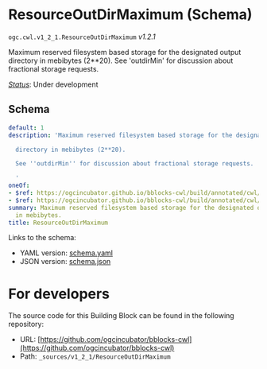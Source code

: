 
# ResourceOutDirMaximum (Schema)

`ogc.cwl.v1_2_1.ResourceOutDirMaximum` *v1.2.1*

Maximum reserved filesystem based storage for the designated output
directory in mebibytes (2**20).
See 'outdirMin' for discussion about fractional storage requests.


[*Status*](http://www.opengis.net/def/status): Under development

## Schema

```yaml
default: 1
description: 'Maximum reserved filesystem based storage for the designated output

  directory in mebibytes (2**20).

  See ''outdirMin'' for discussion about fractional storage requests.

  '
oneOf:
- $ref: https://ogcincubator.github.io/bblocks-cwl/build/annotated/cwl/v1_2_1/ResourceQuantityOrFractional/schema.yaml
- $ref: https://ogcincubator.github.io/bblocks-cwl/build/annotated/cwl/v1_2_1/CWLExpression/schema.yaml
summary: Maximum reserved filesystem based storage for the designated output directory
  in mebibytes.
title: ResourceOutDirMaximum

```

Links to the schema:

* YAML version: [schema.yaml](https://ogcincubator.github.io/bblocks-cwl/build/annotated/cwl/v1_2_1/ResourceOutDirMaximum/schema.json)
* JSON version: [schema.json](https://ogcincubator.github.io/bblocks-cwl/build/annotated/cwl/v1_2_1/ResourceOutDirMaximum/schema.yaml)


# For developers

The source code for this Building Block can be found in the following repository:

* URL: [https://github.com/ogcincubator/bblocks-cwl](https://github.com/ogcincubator/bblocks-cwl)
* Path: `_sources/v1_2_1/ResourceOutDirMaximum`

